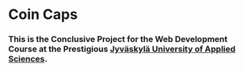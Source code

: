 # Coin Caps

### This is the Conclusive Project for the Web Development Course at the Prestigious [Jyväskylä University of Applied Sciences][1].

[1]: https://www.jamk.fi/
